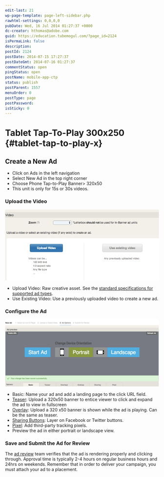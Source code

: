 ```yaml
---
edit-last: 21
wp-page-template: page-left-sidebar.php
rawhtml-settings: 0,0,0,0
pubDate: Wed, 16 Jul 2014 01:27:37 +0000
dc-creator: hthomas@adobe.com
guid: https://education.tubemogul.com/?page_id=2124
isPermaLink: false
description: 
postId: 2124
postDate: 2014-07-15 17:27:37
postDateGmt: 2014-07-16 01:27:37
commentStatus: open
pingStatus: open
postName: mobile-app-ctp
status: publish
postParent: 1557
menuOrder: 0
postType: page
postPassword: 
isSticky: 0
---
```


# Tablet Tap-To-Play 300x250 {#tablet-tap-to-play-x}

## Create a New Ad

* Click on Ads in the left navigation
* Select New Ad in the top right corner
* Choose Phone Tap-to-Play Banner> 320x50
* This unit is only for 15s or 30s videos.

### Upload the Video
  
[ ![Video Uploader](assets/video-uploader1.png)](assets/video-uploader1.png)

* Upload Video: Raw creative asset. See the [standard specifications for supported ad types](https://www.tubemogul.com/ad-specs/).
* Use Existing Video: Use a previously uploaded video to create a new ad.

### Configure the Ad
  
[ ![Mobile App CTP](assets/mobile-app-ctp.png)](assets/mobile-app-ctp.png)

* Basic: Name your ad and add a landing page to the click URL field.
* [Teaser](/help/dsp/planning/ad-formats/ad-features-guide/teasers-endcaps.md): Upload a 320x50 banner to entice viewer to click and expand the ad to view in fullscreen
* [Overlay](/help/dsp/planning/ad-formats/ad-features-guide/teasers-endcaps.md): Upload a 320 x50 banner is shown while the ad is playing. Can be the same as teaser.
* [Sharing Buttons](../../../../dsp/execution/ad-unit-setup/sharing-buttons.md): Layer on Facebook or Twitter buttons.
* [Pixel](../../../../dsp/execution/ad-unit-setup/3rd-party-tracking-adserving/tracking-pixels.md): Add third-party tracking pixels.
* Preview the ad in either portrait or landscape view.

### Save and Submit the Ad for Review

The [ad review](../../../../dsp/execution/ad-unit-setup/ad-reviews.md) team verifies that the ad is rendering properly and clicking through. Approval time is typically 2-4 hours on regular business hours and 24hrs on weekends.
Remember that in order to deliver your campaign, you must attach your ad to a placement. 
